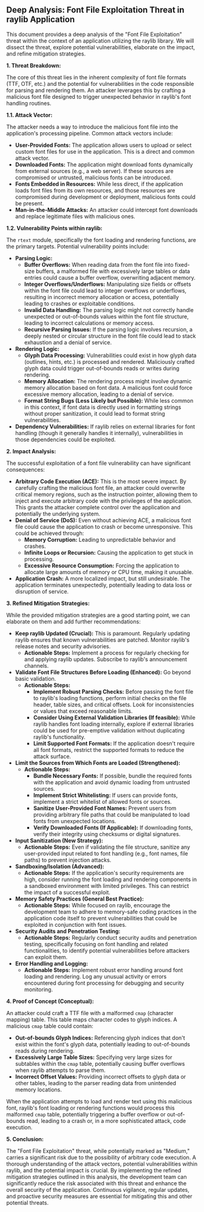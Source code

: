 ## Deep Analysis: Font File Exploitation Threat in raylib Application

This document provides a deep analysis of the "Font File Exploitation" threat within the context of an application utilizing the raylib library. We will dissect the threat, explore potential vulnerabilities, elaborate on the impact, and refine mitigation strategies.

**1. Threat Breakdown:**

The core of this threat lies in the inherent complexity of font file formats (TTF, OTF, etc.) and the potential for vulnerabilities in the code responsible for parsing and rendering them. An attacker leverages this by crafting a malicious font file designed to trigger unexpected behavior in raylib's font handling routines.

**1.1. Attack Vector:**

The attacker needs a way to introduce the malicious font file into the application's processing pipeline. Common attack vectors include:

* **User-Provided Fonts:** The application allows users to upload or select custom font files for use in the application. This is a direct and common attack vector.
* **Downloaded Fonts:** The application might download fonts dynamically from external sources (e.g., a web server). If these sources are compromised or untrusted, malicious fonts can be introduced.
* **Fonts Embedded in Resources:** While less direct, if the application loads font files from its own resources, and those resources are compromised during development or deployment, malicious fonts could be present.
* **Man-in-the-Middle Attacks:** An attacker could intercept font downloads and replace legitimate files with malicious ones.

**1.2. Vulnerability Points within raylib:**

The `rtext` module, specifically the font loading and rendering functions, are the primary targets. Potential vulnerability points include:

* **Parsing Logic:**
    * **Buffer Overflows:** When reading data from the font file into fixed-size buffers, a malformed file with excessively large tables or data entries could cause a buffer overflow, overwriting adjacent memory.
    * **Integer Overflows/Underflows:**  Manipulating size fields or offsets within the font file could lead to integer overflows or underflows, resulting in incorrect memory allocation or access, potentially leading to crashes or exploitable conditions.
    * **Invalid Data Handling:**  The parsing logic might not correctly handle unexpected or out-of-bounds values within the font file structure, leading to incorrect calculations or memory access.
    * **Recursive Parsing Issues:**  If the parsing logic involves recursion, a deeply nested or circular structure in the font file could lead to stack exhaustion and a denial of service.
* **Rendering Logic:**
    * **Glyph Data Processing:**  Vulnerabilities could exist in how glyph data (outlines, hints, etc.) is processed and rendered. Maliciously crafted glyph data could trigger out-of-bounds reads or writes during rendering.
    * **Memory Allocation:**  The rendering process might involve dynamic memory allocation based on font data. A malicious font could force excessive memory allocation, leading to a denial of service.
    * **Format String Bugs (Less Likely but Possible):** While less common in this context, if font data is directly used in formatting strings without proper sanitization, it could lead to format string vulnerabilities.
* **Dependency Vulnerabilities:**  If raylib relies on external libraries for font handling (though it generally handles it internally), vulnerabilities in those dependencies could be exploited.

**2. Impact Analysis:**

The successful exploitation of a font file vulnerability can have significant consequences:

* **Arbitrary Code Execution (ACE):** This is the most severe impact. By carefully crafting the malicious font file, an attacker could overwrite critical memory regions, such as the instruction pointer, allowing them to inject and execute arbitrary code with the privileges of the application. This grants the attacker complete control over the application and potentially the underlying system.
* **Denial of Service (DoS):**  Even without achieving ACE, a malicious font file could cause the application to crash or become unresponsive. This could be achieved through:
    * **Memory Corruption:** Leading to unpredictable behavior and crashes.
    * **Infinite Loops or Recursion:**  Causing the application to get stuck in processing.
    * **Excessive Resource Consumption:**  Forcing the application to allocate large amounts of memory or CPU time, making it unusable.
* **Application Crash:**  A more localized impact, but still undesirable. The application terminates unexpectedly, potentially leading to data loss or disruption of service.

**3. Refined Mitigation Strategies:**

While the provided mitigation strategies are a good starting point, we can elaborate on them and add further recommendations:

* **Keep raylib Updated (Crucial):** This is paramount. Regularly updating raylib ensures that known vulnerabilities are patched. Monitor raylib's release notes and security advisories.
    * **Actionable Steps:** Implement a process for regularly checking for and applying raylib updates. Subscribe to raylib's announcement channels.
* **Validate Font File Structures Before Loading (Enhanced):**  Go beyond basic validation.
    * **Actionable Steps:**
        * **Implement Robust Parsing Checks:** Before passing the font file to raylib's loading functions, perform initial checks on the file header, table sizes, and critical offsets. Look for inconsistencies or values that exceed reasonable limits.
        * **Consider Using External Validation Libraries (If feasible):** While raylib handles font loading internally, explore if external libraries could be used for pre-emptive validation without duplicating raylib's functionality.
        * **Limit Supported Font Formats:** If the application doesn't require all font formats, restrict the supported formats to reduce the attack surface.
* **Limit the Sources from Which Fonts are Loaded (Strengthened):**
    * **Actionable Steps:**
        * **Bundle Necessary Fonts:** If possible, bundle the required fonts with the application and avoid dynamic loading from untrusted sources.
        * **Implement Strict Whitelisting:** If users can provide fonts, implement a strict whitelist of allowed fonts or sources.
        * **Sanitize User-Provided Font Names:** Prevent users from providing arbitrary file paths that could be manipulated to load fonts from unexpected locations.
        * **Verify Downloaded Fonts (If Applicable):** If downloading fonts, verify their integrity using checksums or digital signatures.
* **Input Sanitization (New Strategy):**
    * **Actionable Steps:**  Even if validating the file structure, sanitize any user-provided input related to font handling (e.g., font names, file paths) to prevent injection attacks.
* **Sandboxing/Isolation (Advanced):**
    * **Actionable Steps:** If the application's security requirements are high, consider running the font loading and rendering components in a sandboxed environment with limited privileges. This can restrict the impact of a successful exploit.
* **Memory Safety Practices (General Best Practice):**
    * **Actionable Steps:**  While focused on raylib, encourage the development team to adhere to memory-safe coding practices in the application code itself to prevent vulnerabilities that could be exploited in conjunction with font issues.
* **Security Audits and Penetration Testing:**
    * **Actionable Steps:**  Regularly conduct security audits and penetration testing, specifically focusing on font handling and related functionalities, to identify potential vulnerabilities before attackers can exploit them.
* **Error Handling and Logging:**
    * **Actionable Steps:** Implement robust error handling around font loading and rendering. Log any unusual activity or errors encountered during font processing for debugging and security monitoring.

**4. Proof of Concept (Conceptual):**

An attacker could craft a TTF file with a malformed `cmap` (character mapping) table. This table maps character codes to glyph indices. A malicious `cmap` table could contain:

* **Out-of-bounds Glyph Indices:**  Referencing glyph indices that don't exist within the font's glyph data, potentially leading to out-of-bounds reads during rendering.
* **Excessively Large Table Sizes:**  Specifying very large sizes for subtables within the `cmap` table, potentially causing buffer overflows when raylib attempts to parse them.
* **Incorrect Offset Values:**  Providing incorrect offsets to glyph data or other tables, leading to the parser reading data from unintended memory locations.

When the application attempts to load and render text using this malicious font, raylib's font loading or rendering functions would process this malformed `cmap` table, potentially triggering a buffer overflow or out-of-bounds read, leading to a crash or, in a more sophisticated attack, code execution.

**5. Conclusion:**

The "Font File Exploitation" threat, while potentially marked as "Medium," carries a significant risk due to the possibility of arbitrary code execution. A thorough understanding of the attack vectors, potential vulnerabilities within raylib, and the potential impact is crucial. By implementing the refined mitigation strategies outlined in this analysis, the development team can significantly reduce the risk associated with this threat and enhance the overall security of the application. Continuous vigilance, regular updates, and proactive security measures are essential for mitigating this and other potential threats.
